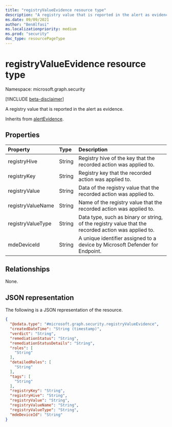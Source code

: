 ```yaml
---
title: "registryValueEvidence resource type"
description: "A registry value that is reported in the alert as evidence."
ms.date: 09/09/2021
author: "BenAlfasi"
ms.localizationpriority: medium
ms.prod: "security"
doc_type: resourcePageType
---
```


# registryValueEvidence resource type

Namespace: microsoft.graph.security

[!INCLUDE [beta-disclaimer](../../includes/beta-disclaimer.md)]

A registry value that is reported in the alert as evidence.

Inherits from [alertEvidence](../resources/security-alertevidence.md).

## Properties
|Property|Type|Description|
|:---|:---|:---|
|registryHive|String|Registry hive of the key that the recorded action was applied to.|
|registryKey|String|Registry key that the recorded action was applied to.|
|registryValue|String|Data of the registry value that the recorded action was applied to.|
|registryValueName|String|Name of the registry value that the recorded action was applied to.|
|registryValueType|String|Data type, such as binary or string, of the registry value that the recorded action was applied to.|
|mdeDeviceId|String|A unique identifier assigned to a device by Microsoft Defender for Endpoint.|

## Relationships
None.

## JSON representation
The following is a JSON representation of the resource.
<!-- {
  "blockType": "resource",
  "@odata.type": "microsoft.graph.security.registryValueEvidence"
}
-->
``` json
{
  "@odata.type": "#microsoft.graph.security.registryValueEvidence",
  "createdDateTime": "String (timestamp)",
  "verdict": "String",
  "remediationStatus": "String",
  "remediationStatusDetails": "String",
  "roles": [
    "String"
  ],
  "detailedRoles": [
    "String"
  ],
  "tags": [
    "String"
  ],
  "registryKey": "String",
  "registryHive": "String",
  "registryValue": "String",
  "registryValueName": "String",
  "registryValueType": "String",
  "mdeDeviceId": "String"
}
```